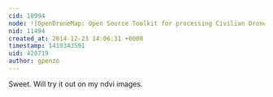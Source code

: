 ```yaml
---
cid: 10994
node: ![OpenDroneMap: Open Source Toolkit for processing Civilian Drone Imagery gets orthophotos](../notes/smathermather/12-23-2014/opendronemap-open-source-toolkit-for-processing-civilian-drone-imagery-gets-orthophotos)
nid: 11494
created_at: 2014-12-23 14:06:31 +0000
timestamp: 1419343591
uid: 420719
author: gpenzo
---
```


Sweet.
Will try it out on my ndvi images.